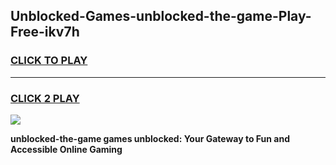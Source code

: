 
## Unblocked-Games-unblocked-the-game-Play-Free-ikv7h
<h3>
<a href="https://premium76.site?title=unblocked-the-game&ref=18A">CLICK TO PLAY</a></h3>
<hr>

<h3>
<a href="https://premium76.site?title=unblocked-the-game&ref=18A">CLICK 2 PLAY</a>
  
</h3>

<a href="https://premium76.site?title=unblocked-the-game&ref=18A"><img src="https://clearcache.store/games.png"></a>


**unblocked-the-game games unblocked: Your Gateway to Fun and Accessible Online Gaming**
